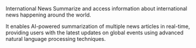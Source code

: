 International News 
Summarize and access information about international news happening around the world.



It enables AI-powered summarization of multiple news articles in real-time, providing users with the latest updates on global events using advanced natural language processing techniques.
